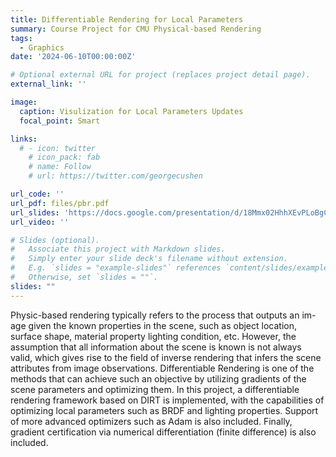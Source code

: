 ```yaml
---
title: Differentiable Rendering for Local Parameters
summary: Course Project for CMU Physical-based Rendering
tags:
  - Graphics
date: '2024-06-10T00:00:00Z'

# Optional external URL for project (replaces project detail page).
external_link: ''

image:
  caption: Visulization for Local Parameters Updates
  focal_point: Smart

links:
  # - icon: twitter
    # icon_pack: fab
    # name: Follow
    # url: https://twitter.com/georgecushen

url_code: ''
url_pdf: files/pbr.pdf
url_slides: 'https://docs.google.com/presentation/d/18Mmx02HhhXEvPLoBgCLkMehGDr4CD8i8wTJQStP3XqU/edit?usp=sharing'
url_video: ''

# Slides (optional).
#   Associate this project with Markdown slides.
#   Simply enter your slide deck's filename without extension.
#   E.g. `slides = "example-slides"` references `content/slides/example-slides.md`.
#   Otherwise, set `slides = ""`.
slides: ""
---
```


Physic-based rendering typically refers to the process that outputs an im-
age given the known properties in the scene, such as object location, surface
shape, material property lighting condition, etc. However, the assumption
that all information about the scene is known is not always valid, which
gives rise to the field of inverse rendering that infers the scene attributes
from image observations. Differentiable Rendering is one of the methods that
can achieve such an objective by utilizing gradients of the scene parameters
and optimizing them. In this project, a differentiable rendering framework
based on DIRT is implemented, with the capabilities of optimizing local
parameters such as BRDF and lighting properties. Support of more advanced
optimizers such as Adam is also included. Finally, gradient certification
via numerical differentiation (finite difference) is also included.
